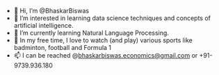 - 👋 Hi, I’m @BhaskarBiswas
- 👀 I’m interested in learning data science techniques and concepts of artificial intelligence.
- 🌱 I’m currently learning Natural Language Processing.
- 💞️ In my free time, I love to watch (and play) various sports like badminton, football and Formula 1
- 📫 I can be reached @bhaskarbiswas.economics@gmail.com or +91-9739.936.180

<!---
BhaskarBiswas/BhaskarBiswas is a ✨ special ✨ repository because its `README.md` (this file) appears on your GitHub profile.
You can click the Preview link to take a look at your changes.
--->
